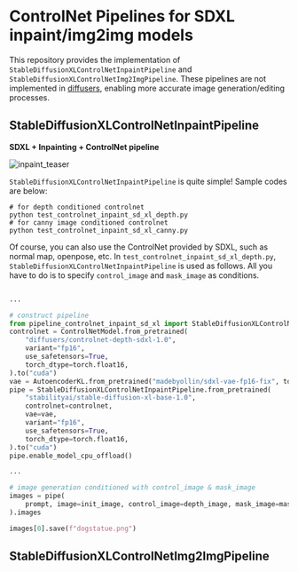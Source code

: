 # ControlNet Pipelines for SDXL inpaint/img2img models
This repository provides the implementation of `StableDiffusionXLControlNetInpaintPipeline` and `StableDiffusionXLControlNetImg2ImgPipeline`. These pipelines are not implemented in [diffusers](https://github.com/huggingface/diffusers), enabling more accurate image generation/editing processes. 
## StableDiffusionXLControlNetInpaintPipeline
**SDXL + Inpainting + ControlNet pipeline**

![inpaint_teaser](https://github.com/kamata1729/SDXL_controlnet_inpait_img2img_pipelines/assets/26928144/67d4a33b-0dbd-4c1e-9240-9c75b5ebeaea)

`StableDiffusionXLControlNetInpaintPipeline` is quite simple!
Sample codes are below:
```shell
# for depth conditioned controlnet
python test_controlnet_inpaint_sd_xl_depth.py
# for canny image conditioned controlnet
python test_controlnet_inpaint_sd_xl_canny.py
```
Of course, you can also use the ControlNet provided by SDXL, such as normal map, openpose, etc.
In `test_controlnet_inpaint_sd_xl_depth.py`, `StableDiffusionXLControlNetInpaintPipeline` is used as follows. 
All you have to do is to specify `control_image` and `mask_image` as conditions.

```python

...

# construct pipeline
from pipeline_controlnet_inpaint_sd_xl import StableDiffusionXLControlNetInpaintPipeline
controlnet = ControlNetModel.from_pretrained(
    "diffusers/controlnet-depth-sdxl-1.0",
    variant="fp16",
    use_safetensors=True,
    torch_dtype=torch.float16,
).to("cuda")
vae = AutoencoderKL.from_pretrained("madebyollin/sdxl-vae-fp16-fix", torch_dtype=torch.float16).to("cuda")
pipe = StableDiffusionXLControlNetInpaintPipeline.from_pretrained(
    "stabilityai/stable-diffusion-xl-base-1.0",
    controlnet=controlnet,
    vae=vae,
    variant="fp16",
    use_safetensors=True,
    torch_dtype=torch.float16,
).to("cuda")
pipe.enable_model_cpu_offload()

...

# image generation conditioned with control_image & mask_image
images = pipe(
    prompt, image=init_image, control_image=depth_image, mask_image=mask_image, num_inference_steps=30, controlnet_conditioning_scale=controlnet_conditioning_scale,
).images

images[0].save(f"dogstatue.png")
```


## StableDiffusionXLControlNetImg2ImgPipeline
